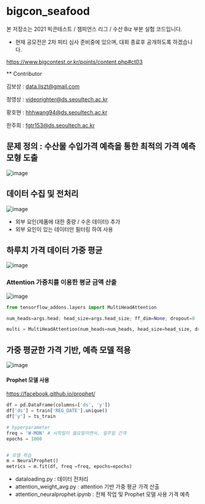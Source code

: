 # bigcon_seafood

본 저장소는 2021 빅콘테스트 / 챔피언스 리그 / 수산 Biz 부분 실험 코드입니다.
- 현재 공모전은 2차 피티 심사 준비중에 있으며, 대회 종료후 공개하도록 하겠습니다.

https://www.bigcontest.or.kr/points/content.php#ct03

** Contributor

김보상 : data.liszt@gmail.com

정영상 : videorighter@ds.seoultech.ac.kr

황호현 : hhhwang94@ds.seoultech.ac.kr

한주희 : fgtr153@ds.seoultech.ac.kr

## 문제 정의 :  수산물 수입가격 예측을 통한 최적의 가격 예측 모형 도출 
![image](https://user-images.githubusercontent.com/46701548/139639501-98aa5640-a504-414f-8bb1-c885044fca5f.png)

## 데이터 수집 및 전처리
![image](https://user-images.githubusercontent.com/46701548/139639558-c1a6d9f4-47ac-47e2-9c81-91d5ecd186b6.png)

+ 외부 요인(제품에 대한 중량 / 수온 데이터) 추가
+ 외부 요인이 있는 데이터만 필터링 하여 사용


## 하루치 가격 데이터 가중 평균
![image](https://user-images.githubusercontent.com/46701548/139639799-96be404a-5b47-456c-aa58-ae0163c86334.png)

### Attention 가중치를 이용한 평균 금액 산출
![image](https://user-images.githubusercontent.com/46701548/139639903-5552f6d0-d5e3-4807-89be-5178e0740665.png)

```python
from tensorflow_addons.layers import MultiHeadAttention

num_heads=args.head; head_size=args.head_size; ff_dim=None; dropout=0

multi = MultiHeadAttention(num_heads=num_heads, head_size=head_size, dropout=dropout)
```

## 가중 평균한 가격 기반, 예측 모델 적용
![image](https://user-images.githubusercontent.com/46701548/139640215-f2bc314d-bc64-487b-add4-7ad43a72c066.png)

#### Prophet 모델 사용
https://facebook.github.io/prophet/
```python
df = pd.DataFrame(columns=['ds', 'y'])
df['ds'] = train['REG_DATE'].unique()
df['y'] = ts_train

# hyperparameter 
freq = 'W-MON' # 시작일이 월요일이면서, 일주일 간격 
epochs = 1000


# 모델 학습
m = NeuralProphet()
metrics = m.fit(df, freq =freq, epochs=epochs)
```


- dataloading.py : 데이터 전처리
- attention_weight_avg.py : attention 기반 가중 평균 가격 산출
- attention_neuralprophet.ipynb : 전체 작업 및 Prophet 모델 사용 가격 예측
